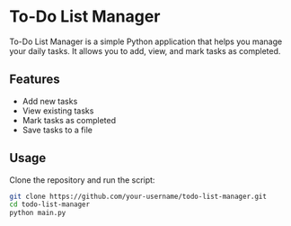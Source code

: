 # To-Do List Manager

To-Do List Manager is a simple Python application that helps you manage your daily tasks. It allows you to add, view, and mark tasks as completed.

## Features

- Add new tasks
- View existing tasks
- Mark tasks as completed
- Save tasks to a file

## Usage

Clone the repository and run the script:

```sh
git clone https://github.com/your-username/todo-list-manager.git
cd todo-list-manager
python main.py
